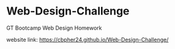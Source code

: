 # Web-Design-Challenge
GT Bootcamp Web Design Homework


website link: https://cbpher24.github.io/Web-Design-Challenge/

